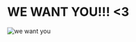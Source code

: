 WE WANT YOU!!! <3
================

![we want you](https://infectioncontrol.tips/wp/wp-content/uploads/2015/11/bigstock-we-want-you-Joe-is-a-recruite-74410867.jpg)
